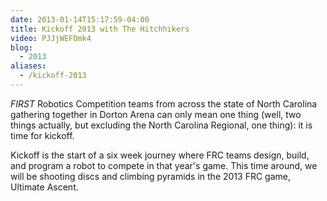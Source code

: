 ```yaml
---
date: 2013-01-14T15:17:59-04:00
title: Kickoff 2013 with The Hitchhikers
video: PJJjWEFOmk4
blog:
  - 2013
aliases:
  - /kickoff-2013
---
```


_FIRST_ Robotics Competition teams from across the state of North Carolina
gathering together in Dorton Arena can only mean one thing (well, two things
actually, but excluding the North Carolina Regional, one thing): it is time for
kickoff.

Kickoff is the start of a six week journey where FRC teams design, build, and
program a robot to compete in that year's game. This time around, we will be
shooting discs and climbing pyramids in the 2013 FRC game, Ultimate Ascent.

